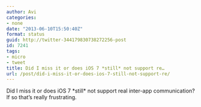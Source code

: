 ```yaml
---
author: Avi
categories:
- none
date: "2013-06-10T15:50:40Z"
format: status
guid: http://twitter-344179830738272256-post
id: 7241
tags:
- micro
- tweet
title: Did I miss it or does iOS 7 *still* not support re…
url: /post/did-i-miss-it-or-does-ios-7-still-not-support-re/
---
```

Did I miss it or does iOS 7 \*still\* not support real inter-app communication? If so that’s really frustrating.